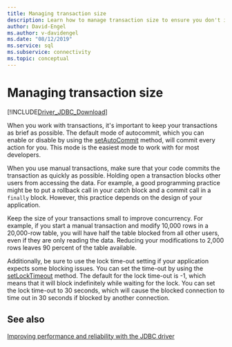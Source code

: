 ```yaml
---
title: Managing transaction size
description: Learn how to manage transaction size to ensure you don't introduce locks in your application that would block other users.
author: David-Engel
ms.author: v-davidengel
ms.date: "08/12/2019"
ms.service: sql
ms.subservice: connectivity
ms.topic: conceptual
---
```

# Managing transaction size

[!INCLUDE[Driver_JDBC_Download](../../includes/driver_jdbc_download.md)]

When you work with transactions, it's important to keep your transactions as brief as possible. The default mode of autocommit, which you can enable or disable by using the [setAutoCommit](reference/setautocommit-method-sqlserverconnection.md) method, will commit every action for you. This mode is the easiest mode to work with for most developers.

When you use manual transactions, make sure that your code commits the transaction as quickly as possible. Holding open a transaction blocks other users from accessing the data. For example, a good programming practice might be to put a rollback call in your catch block and a commit call in a `finally` block. However, this practice depends on the design of your application.

Keep the size of your transactions small to improve concurrency. For example, if you start a manual transaction and modify 10,000 rows in a 20,000-row table, you will have half the table blocked from all other users, even if they are only reading the data. Reducing your modifications to 2,000 rows leaves 90 percent of the table available.

Additionally, be sure to use the lock time-out setting if your application expects some blocking issues. You can set the time-out by using the [setLockTimeout](reference/setlocktimeout-method-sqlserverdatasource.md) method. The default for the lock time-out is -1, which means that it will block indefinitely while waiting for the lock. You can set the lock time-out to 30 seconds, which will cause the blocked connection to time out in 30 seconds if blocked by another connection.

## See also

[Improving performance and reliability with the JDBC driver](improving-performance-and-reliability-with-the-jdbc-driver.md)
